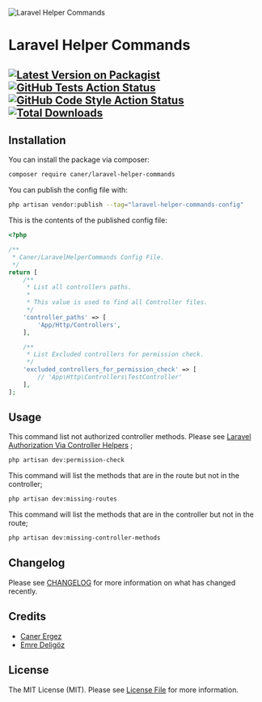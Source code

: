 ![Laravel Helper Commands](https://banners.beyondco.de/Laravel%20Helper%20Commands.png?theme=light&packageManager=composer+require&packageName=caner%2Flaravel-helper-commands&pattern=architect&style=style_2&description=&md=1&showWatermark=0&fontSize=100px&images=https%3A%2F%2Flaravel.com%2Fimg%2Flogomark.min.svg)

# Laravel Helper Commands

[![Latest Version on Packagist](https://img.shields.io/packagist/v/caner/laravel-helper-commands.svg?style=flat-square)](https://packagist.org/packages/caner/laravel-helper-commands)  
[![GitHub Tests Action Status](https://img.shields.io/github/actions/workflow/status/CanerErgez/laravel-helper-commands/run-tests.yml?branch=main&label=tests&style=flat-square)](https://github.com/CanerErgez/laravel-helper-commands/actions?query=workflow%3Arun-tests+branch%3Amain)  
[![GitHub Code Style Action Status](https://img.shields.io/github/actions/workflow/status/CanerErgez/laravel-helper-commands/fix-php-code-style-issues.yml?branch=main&label=code%20style&style=flat-square)](https://github.com/CanerErgez/laravel-helper-commands/actions?query=workflow%3A"Fix+PHP+code+style+issues"+branch%3Amain)  
[![Total Downloads](https://img.shields.io/packagist/dt/caner/laravel-helper-commands.svg?style=flat-square)](https://packagist.org/packages/caner/laravel-helper-commands)
---  

## Installation

You can install the package via composer:

```bash  
composer require caner/laravel-helper-commands
```  

You can publish the config file with:

```bash  
php artisan vendor:publish --tag="laravel-helper-commands-config"
```  

This is the contents of the published config file:

```php  
<?php

/**
 * Caner/LaravelHelperCommands Config File.
 */
return [
    /**
     * List all controllers paths.
     *
     * This value is used to find all Controller files.
     */
    'controller_paths' => [
        'App/Http/Controllers',
    ],

    /**
     * List Excluded controllers for permission check.
     */
    'excluded_controllers_for_permission_check' => [
        // 'App\Http\Controllers\TestController'
    ],
];
```  

## Usage

This command list not authorized controller methods. Please see [Laravel Authorization Via Controller Helpers](https://laravel.com/docs/9.x/authorization#via-controller-helpers) ;
```bash 
php artisan dev:permission-check
```  

This command will list the methods that are in the route but not in the controller;
```bash 
php artisan dev:missing-routes
```  

This command will list the methods that are in the controller but not in the route;
```bash 
php artisan dev:missing-controller-methods
```  

## Changelog

Please see [CHANGELOG](CHANGELOG.md) for more information on what has changed recently.


## Credits

- [Caner Ergez](https://github.com/CanerErgez)
- [Emre Deligöz](https://github.com/deligoez)

## License

The MIT License (MIT). Please see [License File](LICENSE.md) for more information.